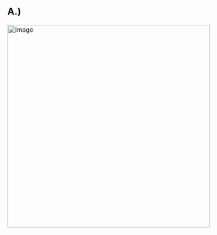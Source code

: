 ## A.)
<img width="458" alt="image" src="https://github.com/user-attachments/assets/db8f31cc-c9fe-40b1-93eb-f7606da8c948" />
